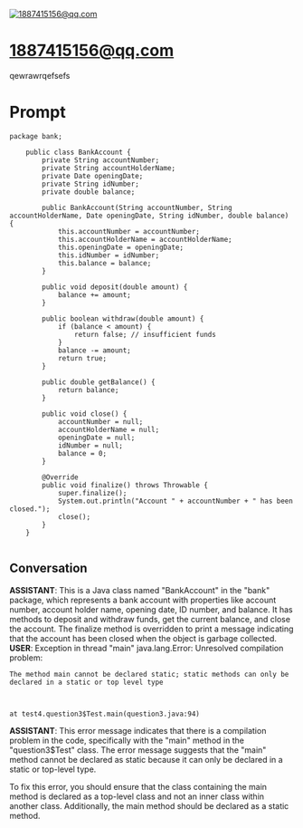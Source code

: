 
[![1887415156@qq.com](https://flow-prompt-covers.s3.us-west-1.amazonaws.com/icon/illustrative/illus_1.png)]()
# 1887415156@qq.com 
qewrawrqefsefs

# Prompt

```
package bank;

	public class BankAccount {
	    private String accountNumber;
	    private String accountHolderName;
	    private Date openingDate;
	    private String idNumber;
	    private double balance;

	    public BankAccount(String accountNumber, String accountHolderName, Date openingDate, String idNumber, double balance) {
	        this.accountNumber = accountNumber;
	        this.accountHolderName = accountHolderName;
	        this.openingDate = openingDate;
	        this.idNumber = idNumber;
	        this.balance = balance;
	    }

	    public void deposit(double amount) {
	        balance += amount;
	    }

	    public boolean withdraw(double amount) {
	        if (balance < amount) {
	            return false; // insufficient funds
	        }
	        balance -= amount;
	        return true;
	    }

	    public double getBalance() {
	        return balance;
	    }

	    public void close() {
	        accountNumber = null;
	        accountHolderName = null;
	        openingDate = null;
	        idNumber = null;
	        balance = 0;
	    }

	    @Override
	    public void finalize() throws Throwable {
	        super.finalize();
	        System.out.println("Account " + accountNumber + " has been closed.");
	        close();
	    }
	}


```

## Conversation

**ASSISTANT**: This is a Java class named "BankAccount" in the "bank" package, which represents a bank account with properties like account number, account holder name, opening date, ID number, and balance. It has methods to deposit and withdraw funds, get the current balance, and close the account. The finalize method is overridden to print a message indicating that the account has been closed when the object is garbage collected.
**USER**: Exception in thread "main" java.lang.Error: Unresolved compilation problem: 

	The method main cannot be declared static; static methods can only be declared in a static or top level type



	at test4.question3$Test.main(question3.java:94)


**ASSISTANT**: This error message indicates that there is a compilation problem in the code, specifically with the "main" method in the "question3$Test" class. The error message suggests that the "main" method cannot be declared as static because it can only be declared in a static or top-level type. 



To fix this error, you should ensure that the class containing the main method is declared as a top-level class and not an inner class within another class. Additionally, the main method should be declared as a static method.


